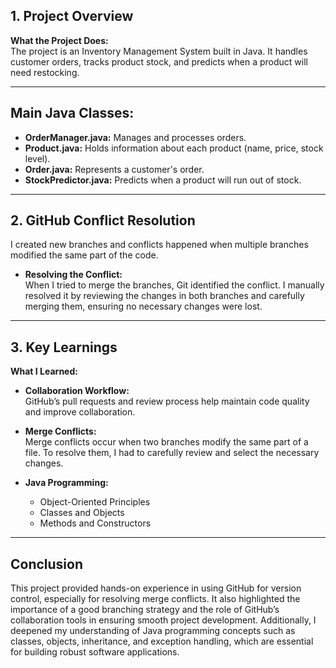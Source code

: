 
## 1. Project Overview

**What the Project Does:**  
The project is an Inventory Management System built in Java. It handles customer orders, tracks product stock, and predicts when a product will need restocking.

---

## Main Java Classes:
- **OrderManager.java:** Manages and processes orders.
- **Product.java:** Holds information about each product (name, price, stock level).
- **Order.java:** Represents a customer's order.
- **StockPredictor.java:** Predicts when a product will run out of stock.

---

## 2. GitHub Conflict Resolution

I created new branches and conflicts happened when multiple branches modified the same part of the code.

- **Resolving the Conflict:**  
  When I tried to merge the branches, Git identified the conflict. I manually resolved it by reviewing the changes in both branches and carefully merging them, ensuring no necessary changes were lost.

---

## 3. Key Learnings

**What I Learned:**

- **Collaboration Workflow:**  
  GitHub’s pull requests and review process help maintain code quality and improve collaboration.

- **Merge Conflicts:**  
  Merge conflicts occur when two branches modify the same part of a file. To resolve them, I had to carefully review and select the necessary changes.

- **Java Programming:**
  - Object-Oriented Principles  
  - Classes and Objects  
  - Methods and Constructors 
---

## Conclusion

This project provided hands-on experience in using GitHub for version control, especially for resolving merge conflicts. It also highlighted the importance of a good branching strategy and the role of GitHub’s collaboration tools in ensuring smooth project development. Additionally, I deepened my understanding of Java programming concepts such as classes, objects, inheritance, and exception handling, which are essential for building robust software applications.
